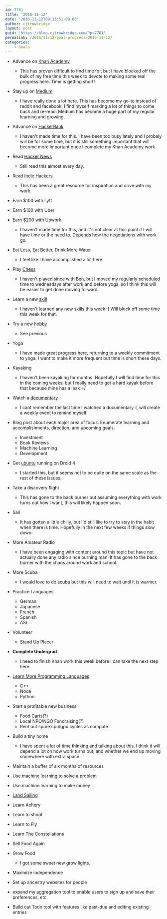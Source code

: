 ```yaml
---
id: 7781
title: '2016-11-12'
date: '2016-11-12T09:13:51-08:00'
author: cjtrowbridge
layout: post
guid: 'https://blog.cjtrowbridge.com/?p=7781'
permalink: /2016/11/12/goal-progress-2016-11-12/
categories:
    - Goals
---
```


- Advance on [Khan Academy](https://www.khanacademy.org/mission/algebra-basics)
    - This has proven difficult to find time for, but I have blocked off the bulk of my free time this week to devote to making some real progress here. Time is getting short!
- Stay up on [Medium](https://medium.com/)
    - I have really done a lot here. This has become my go-to instead of reddit and facebook. I find myself marking a lot of things to come back and re-read. Medium has become a huge part of my regular learning and growing.
- Advance on [HackerRank](https://www.hackerrank.com/domains)
    - I haven't made time for this. I have been too busy lately and I probaly will be for some time, but it is still something important that will become more important once I complete my Khan Academy work.
- Read [Hacker News](https://news.ycombinator.com/)
    - Still read this almost every day.
- Read [Indie Hackers](https://www.indiehackers.com/businesses)
    - This has been a great resource for inspiration and drive with my work.
- Earn $100 with Lyft
- Earn $100 with Uber
- Earn $200 with Upwork 
    - I haven't made time for this, and it's not clear at this point if I will have time or the need to. Depends how the negotiations with work go.
- Eat Less, Eat Better, Drink More Water 
    - I feel like I have accomplished a lot here.
- Play [Chess](https://www.chesscademy.com/)
    - I haven't played since with Ben, but I moved my regularly scheduled time to wednesdays after work and before yoga, so I think this will be easier to get done moving forward.
- Learn a new [skill](https://medium.com/marketing-and-entrepreneurship/21-best-places-to-learn-new-skills-every-day-722fdaf7530c#.peg4gey2d)
    - I haven't learned any new skills this week :\[ Will block off some time this week for that.
- Try a new [hobby](https://en.wikipedia.org/wiki/List_of_hobbies)
    - See previous
- Yoga 
    - I have made great progress here, returning to a weekly commitment to yoga. I want to make it more frequent but time is short these days.
- Kayaking 
    - I haven't been kayaking for months. Hopefully I will find time for this in the coming weeks, but I really need to get a hard kayak before that because mine has a leak =/
- Watch a [documentary](https://www.reddit.com/r/Documentaries/)
    - I cant remember the last time I watched a documentary :\[ will create a weekly event to remind myself.
- Blog post about each major area of focus. Enumerate learning and accomplishments, direction, and upcoming goals. 
    - Investment
    - Book Reviews
    - Machine Learning
    - Development
- Get [ubuntu](http://forum.xda-developers.com/showthread.php?t=1516778) running on Droid 4 
    - I started this, but it seems not to be quite on the same scale as the rest of these issues.

- Take a discovery flight 
    - This has gone to the back burner but assuming everything with work turns out how I want, this will likely happen soon.
- Sail 
    - It has gotten a little chilly, but I'd still like to try to stay in the habit when there is time. Hopefully in the next few weeks if things slow down.
- More Amateur Radio 
    - I have been engaging with content around this topic but have not actually done any radio since burning man. It has gone to the back burner with the chaos around work and school.
- More Scuba 
    - I would love to do scuba but this will need to wait until it is warmer.
- Practice Languages 
    - German
    - Japanese
    - French
    - Spanish
    - ASL
- Volunteer 
    - Stand Up Placer

- **Complete Undergrad**
    - I need to finish Khan work this week before I can take the next step here.
- [Learn More Programming Languages](https://hackr.io/)
    - C++
    - Node
    - Python
- Start a profitable new business 
    - Food Carts(?)
    - Local NPO/NGO Fundraising(?)
    - Rent out spare cpu/gpu cycles as compute
- Build a tiny home 
    - I have spent a lot of time thinking and talking about this. I think it will depend a lot on how work turns out, and whether we end up moving somewhere with extra space.
- Maintain a buffer of six months of resources
- Use machine learning to solve a problem
- Use machine learning to make money
- [Land Sailing](http://www.seabreeze.com.au/forums/Land-Yacht-Sailing/Construction/Lake-Lefroy-Mini-landyacht-register/?page=1)
- Learn Achery
- Learn to shoot
- Learn to Fly
- Learn The Constellations

- Sell Food Again
- Grow Food 
    - I got some sweet new grow lights.
- Maximize independence
- Set up ancestry websites for people
- expand my aggregation tool to enable users to sign up and save their preferences, etc
- Build out Todo tool with features like past-due and editing existing entries